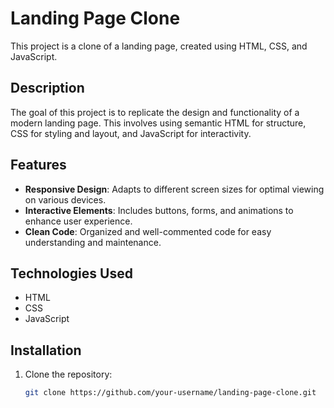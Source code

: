 # Landing Page Clone

This project is a clone of a landing page, created using HTML, CSS, and JavaScript.

## Description

The goal of this project is to replicate the design and functionality of a modern landing page. This involves using semantic HTML for structure, CSS for styling and layout, and JavaScript for interactivity.

## Features

- **Responsive Design**: Adapts to different screen sizes for optimal viewing on various devices.
- **Interactive Elements**: Includes buttons, forms, and animations to enhance user experience.
- **Clean Code**: Organized and well-commented code for easy understanding and maintenance.

## Technologies Used

- HTML
- CSS
- JavaScript

## Installation

1. Clone the repository:
   ```bash
   git clone https://github.com/your-username/landing-page-clone.git
